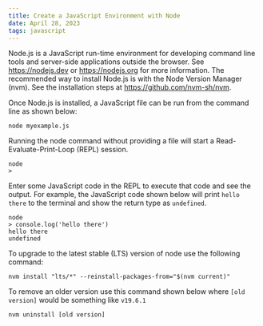 ```yaml
---
title: Create a JavaScript Environment with Node
date: April 28, 2023
tags: javascript
---
```


Node.js is a JavaScript run-time environment for developing command line tools and server-side applications outside the browser. See <https://nodejs.dev> or <https://nodejs.org> for more information. The recommended way to install Node.js is with the Node Version Manager (nvm). See the installation steps at <https://github.com/nvm-sh/nvm>.

Once Node.js is installed, a JavaScript file can be run from the command line as shown below:

```
node myexample.js
```

Running the node command without providing a file will start a Read-Evaluate-Print-Loop (REPL) session.

```
node
>
```

Enter some JavaScript code in the REPL to execute that code and see the output. For example, the JavaScript code shown below will print `hello there` to the terminal and show the return type as `undefined`.

```
node
> console.log('hello there')
hello there
undefined
```

To upgrade to the latest stable (LTS) version of node use the following command:

```
nvm install "lts/*" --reinstall-packages-from="$(nvm current)"
```

To remove an older version use this command shown below where `[old version]` would be something like `v19.6.1`

```
nvm uninstall [old version]
```
